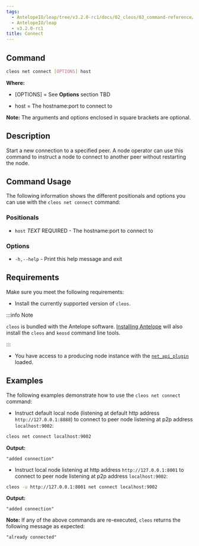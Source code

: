 ```yaml
---
tags:
  - AntelopeIO/leap/tree/v3.2.0-rc1/docs/02_cleos/03_command-reference/net/connect.md
  - AntelopeIO/leap
  - v3.2.0-rc1
title: Connect
---
```

## Command
```sh
cleos net connect [OPTIONS] host
```

**Where:**
* [OPTIONS] = See **Options** section TBD

[//]: # ( THIS IS A COMMENT LINK BELOW IS BROKEN )  
[//]: # (in the **Command Usage** command-usage section below.)  

* host = The hostname:port to connect to

**Note:** The arguments and options enclosed in square brackets are optional.

## Description
Start a new connection to a specified peer. A node operator can use this command to instruct a node to connect to another peer without restarting the node.

## Command Usage
The following information shows the different positionals and options you can use with the `cleos net connect` command:

### Positionals
* `host` _TEXT_ REQUIRED - The hostname:port to connect to

### Options
* `-h,--help` - Print this help message and exit

## Requirements
Make sure you meet the following requirements:

* Install the currently supported version of `cleos`.

:::info Note

`cleos` is bundled with the Antelope software. [Installing Antelope](../../../00_install/index.md) will also install the `cleos` and `keosd` command line tools.

:::

* You have access to a producing node instance with the [`net_api_plugin`](../../../01_nodeos/03_plugins/net_api_plugin/index.md) loaded.

## Examples
The following examples demonstrate how to use the `cleos net connect` command:

* Instruct default local node (listening at default http address `http://127.0.0.1:8888`) to connect to peer node listening at p2p address `localhost:9002`:
```sh
cleos net connect localhost:9002
```
**Output:**
```console
"added connection"
```

* Instruct local node listening at http address `http://127.0.0.1:8001` to connect to peer node listening at p2p address `localhost:9002`:
```sh
cleos -u http://127.0.0.1:8001 net connect localhost:9002
```
**Output:**
```console
"added connection"
```

**Note:** If any of the above commands are re-executed, `cleos` returns the following message as expected:  
```console
"already connected"
```
